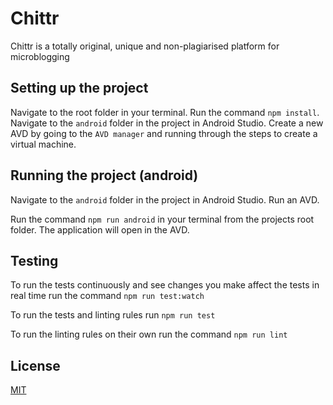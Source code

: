 # Chittr
Chittr is a totally original, unique and non-plagiarised platform for microblogging

## Setting up the project
Navigate to the root folder in your terminal. Run the command `npm install`.
Navigate to the `android` folder in the project in Android Studio. Create a new AVD by going to the `AVD manager` and running through the steps to create a virtual machine.

## Running the project (android)
Navigate to the `android` folder in the project in Android Studio. Run an AVD.

Run the command `npm run android` in your terminal from the projects root folder.
The application will open in the AVD.


## Testing
To run the tests continuously and see changes you make affect the tests in real time run the command `npm run test:watch`

To run the tests and linting rules run `npm run test`

To run the linting rules on their own run the command `npm run lint`

## License
[MIT](https://choosealicense.com/licenses/mit/)